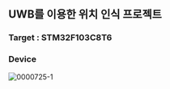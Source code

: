 ## UWB를 이용한 위치 인식 프로젝트
### Target : STM32F103C8T6
### Device
![0000725-1](https://github.com/user-attachments/assets/c6d546d6-5587-445a-921a-8cdb903b6215)
